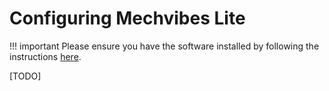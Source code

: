 # Configuring Mechvibes Lite
!!! important
    Please ensure you have the software installed by following the instructions [here](/#installation).

[TODO]

